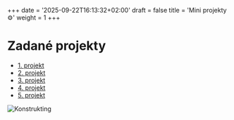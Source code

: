 +++
date = '2025-09-22T16:13:32+02:00'
draft = false
title = 'Mini projekty ⚙️'
weight = 1
+++

 # Zadané projekty

 - [1. projekt](/posts/1_projekt/)
- [2. projekt](/posts/2_projekt/)
- [3. projekt](/posts/3_projekt/)
- [4. projekt](/posts/4_projekt/)
- [5. projekt](/posts/5_projekt/)


![Konstrukting](/images/strojar.png)

